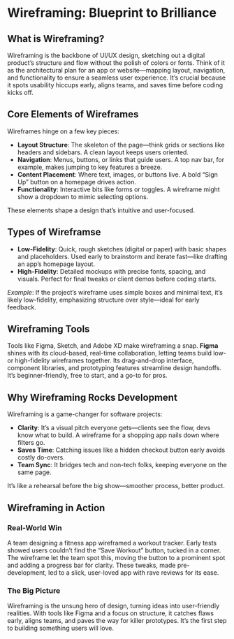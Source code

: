 # Wireframing: Blueprint to Brilliance

## What is Wireframing?

Wireframing is the backbone of UI/UX design, sketching out a digital product’s structure and flow without the polish of colors or fonts. Think of it as the architectural plan for an app or website—mapping layout, navigation, and functionality to ensure a seamless user experience. It’s crucial because it spots usability hiccups early, aligns teams, and saves time before coding kicks off.

## Core Elements of Wireframes

Wireframes hinge on a few key pieces:

- **Layout Structure**: The skeleton of the page—think grids or sections like headers and sidebars. A clean layout keeps users oriented.
- **Navigation**: Menus, buttons, or links that guide users. A top nav bar, for example, makes jumping to key features a breeze.
- **Content Placement**: Where text, images, or buttons live. A bold “Sign Up” button on a homepage drives action.
- **Functionality**: Interactive bits like forms or toggles. A wireframe might show a dropdown to mimic selecting options.

These elements shape a design that’s intuitive and user-focused.

## Types of Wireframse

- **Low-Fidelity**: Quick, rough sketches (digital or paper) with basic shapes and placeholders. Used early to brainstorm and iterate fast—like drafting an app’s homepage layout.
- **High-Fidelity**: Detailed mockups with precise fonts, spacing, and visuals. Perfect for final tweaks or client demos before coding starts.

*Example*: If the project’s wireframe uses simple boxes and minimal text, it’s likely low-fidelity, emphasizing structure over style—ideal for early feedback.

## Wireframing Tools

Tools like Figma, Sketch, and Adobe XD make wireframing a snap. **Figma** shines with its cloud-based, real-time collaboration, letting teams build low- or high-fidelity wireframes together. Its drag-and-drop interface, component libraries, and prototyping features streamline design handoffs. It’s beginner-friendly, free to start, and a go-to for pros.

## Why Wireframing Rocks Development

Wireframing is a game-changer for software projects:

- **Clarity**: It’s a visual pitch everyone gets—clients see the flow, devs know what to build. A wireframe for a shopping app nails down where filters go.
- **Saves Time**: Catching issues like a hidden checkout button early avoids costly do-overs.
- **Team Sync**: It bridges tech and non-tech folks, keeping everyone on the same page.

It’s like a rehearsal before the big show—smoother process, better product.

## Wireframing in Action

### Real-World Win

A team designing a fitness app wireframed a workout tracker. Early tests showed users couldn’t find the “Save Workout” button, tucked in a corner. The wireframe let the team spot this, moving the button to a prominent spot and adding a progress bar for clarity. These tweaks, made pre-development, led to a slick, user-loved app with rave reviews for its ease.

### The Big Picture

Wireframing is the unsung hero of design, turning ideas into user-friendly realities. With tools like Figma and a focus on structure, it catches flaws early, aligns teams, and paves the way for killer prototypes. It’s the first step to building something users will love.

